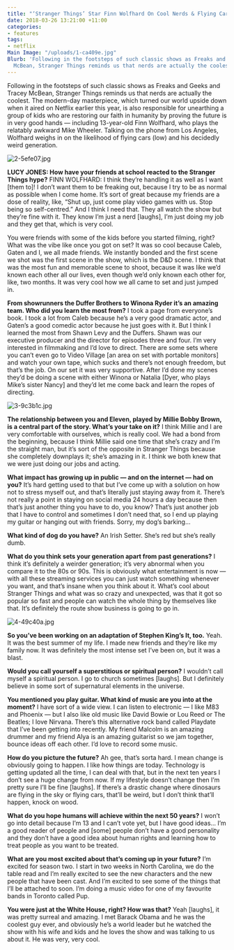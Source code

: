 ```yaml
---
title: "‘Stranger Things’ Star Finn Wolfhard On Cool Nerds & Flying Cars"
date: 2018-03-26 13:21:00 +11:00
categories:
- features
tags:
- netflix
Main Image: "/uploads/1-ca409e.jpg"
Blurb: 'Following in the footsteps of such classic shows as Freaks and Geeks and Tracey
  McBean, Stranger Things reminds us that nerds are actually the coolest. '
---
```


Following in the footsteps of such classic shows as Freaks and Geeks and Tracey McBean, Stranger Things reminds us that nerds are actually the coolest. The modern-day masterpiece, which turned our world upside down when it aired on Netflix earlier this year, is also responsible for unearthing a group of kids who are restoring our faith in humanity by proving the future is in very good hands — including 13-year-old Finn Wolfhard, who plays the relatably awkward Mike Wheeler. Talking on the phone from Los Angeles, Wolfhard weighs in on the likelihood of flying cars (low) and his decidedly weird generation.

![2-5efe07.jpg](/uploads/2-5efe07.jpg)

**LUCY JONES: How have your friends at school reacted to the Stranger Things hype?**
FINN WOLFHARD: I think they’re handling it as well as I want \[them to\]! I don’t want them to be freaking out, because I try to be as normal as possible when I come home. It’s sort of great because my friends are a dose of reality, like, “Shut up, just come play video games with us. Stop being so self-centred.” And I think I need that. They all watch the show but they’re fine with it. They know I’m just a nerd \[laughs\], I’m just doing my job and they get that, which is very cool.

You were friends with some of the kids before you started filming, right? What was the vibe like once you got on set?
It was so cool because Caleb, Gaten and I, we all made friends. We instantly bonded and the first scene we shot was the first scene in the show, which is the D&D scene. I think that was the most fun and memorable scene to shoot, because it was like we’d known each other all our lives, even though we’d only known each other for, like, two months. It was very cool how we all came to set and just jumped in.

**From showrunners the Duffer Brothers to Winona Ryder it’s an amazing team. Who did you learn the most from?**
I took a page from everyone’s book. I took a lot from Caleb because he’s a very good dramatic actor, and Gaten’s a good comedic actor because he just goes with it. But I think I learned the most from Shawn Levy and the Duffers. Shawn was our executive producer and the director for episodes three and four. I’m very interested in filmmaking and I’d love to direct. There are some sets where you can’t even go to Video Village \[an area on set with portable monitors\] and watch your own tape, which sucks and there’s not enough freedom, but that’s the job. On our set it was very supportive. After I’d done my scenes they’d be doing a scene with either Winona or Natalia \[Dyer, who plays Mike’s sister Nancy\] and they’d let me come back and learn the ropes of directing.

![3-9c3b1c.jpg](/uploads/3-9c3b1c.jpg)

**The relationship between you and Eleven, played by Millie Bobby Brown, is a central part of the story. What’s your take on it?**
I think Millie and I are very comfortable with ourselves, which is really cool. We had a bond from the beginning, because I think Millie said one time that she’s crazy and I’m the straight man, but it’s sort of the opposite in Stranger Things because she completely downplays it; she’s amazing in it. I think we both knew that we were just doing our jobs and acting.

**What impact has growing up in public — and on the internet — had on you?**
It’s hard getting used to that but I’ve come up with a solution on how not to stress myself out, and that’s literally just staying away from it. There’s not really a point in staying on social media 24 hours a day because then that’s just another thing you have to do, you know? That’s just another job that I have to control and sometimes I don’t need that, so I end up playing my guitar or hanging out with friends. Sorry, my dog’s barking…

**What kind of dog do you have?**
An Irish Setter. She’s red but she’s really dumb.

**What do you think sets your generation apart from past generations?**
I think it’s definitely a weirder generation; it’s very abnormal when you compare it to the 80s or 90s. This is obviously what entertainment is now — with all these streaming services you can just watch something whenever you want, and that’s insane when you think about it. What’s cool about Stranger Things and what was so crazy and unexpected, was that it got so popular so fast and people can watch the whole thing by themselves like that. It’s definitely the route show business is going to go in.

![4-49c40a.jpg](/uploads/4-49c40a.jpg)

**So you’ve been working on an adaptation of Stephen King’s It, too.**
Yeah. It was the best summer of my life. I made new friends and they’re like my family now. It was definitely the most intense set I’ve been on, but it was a blast.

**Would you call yourself a superstitious or spiritual person?**
I wouldn’t call myself a spiritual person. I go to church sometimes \[laughs\]. But I definitely believe in some sort of supernatural elements in the universe.

**You mentioned you play guitar. What kind of music are you into at the moment?**
I have sort of a wide view. I can listen to electronic — I like M83 and Phoenix — but I also like old music like David Bowie or Lou Reed or The Beatles; I love Nirvana. There’s this alternative rock band called Playdate that I’ve been getting into recently. My friend Malcolm is an amazing drummer and my friend Alya is an amazing guitarist so we jam together, bounce ideas off each other. I’d love to record some music.

**How do you picture the future?**
Ah gee, that’s sorta hard. I mean change is obviously going to happen. I like how things are today. Technology is getting updated all the time, I can deal with that, but in the next ten years I don’t see a huge change from now. If my lifestyle doesn’t change then I’m pretty sure I’ll be fine \[laughs\]. If there’s a drastic change where dinosaurs are flying in the sky or flying cars, that’ll be weird, but I don’t think that’ll happen, knock on wood.

**What do you hope humans will achieve within the next 50 years?**
I won’t go into detail because I’m 13 and I can’t vote yet, but I have good ideas… I’m a good reader of people and \[some\] people don’t have a good personality and they don’t have a good idea about human rights and learning how to treat people as you want to be treated.

**What are you most excited about that’s coming up in your future?**
I’m excited for season two. I start in two weeks in North Carolina, we do the table read and I’m really excited to see the new characters and the new people that have been cast. And I’m excited to see some of the things that I’ll be attached to soon. I’m doing a music video for one of my favourite bands in Toronto called Pup.

**You were just at the White House, right? How was that?**
Yeah \[laughs\], it was pretty surreal and amazing. I met Barack Obama and he was the coolest guy ever, and obviously he’s a world leader but he watched the show with his wife and kids and he loves the show and was talking to us about it. He was very, very cool.
